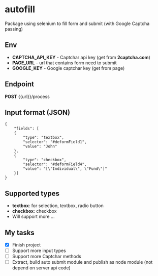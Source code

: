# autofill
Package using selenium to fill form and submit (with Google Captcha passing)

## Env
* **CAPTCHA_API_KEY** - Captchar api key (get from **2captcha.com**)
* **PAGE_URL** - url that contains form need to submit
* **GOOGLE_KEY** - Google captchar key (get from page)

## Endpoint
**POST** {{url}}/process

## Input format (JSON)
```
{
    "fields": [
    {
        "type": "textbox",
        "selector": "#deformField1",
        "value": "John"
    },
    {
        "type": "checkbox",
        "selector": "#deformField4",
        "value": "[\"Individual\", \"Fund\"]"
    }]
}
```

## Supported types
* **textbox**: for selection, textbox, radio button
* **checkbox**: checkbox
* Will support more ...

## My tasks
- [x] Finish project
- [ ] Support more input types
- [ ] Support more Captchar methods
- [ ] Extract, build auto submit module and publish as node module (not depend on server api code)

